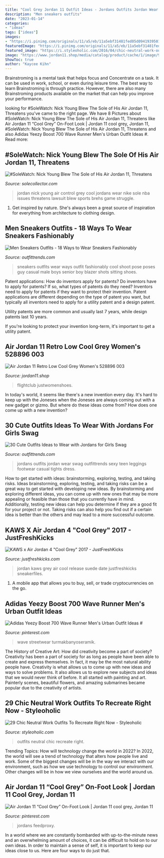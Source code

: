 ```yaml
---
title: "Cool Grey Jordan 11 Outfit Ideas - Jordans Outfits Jordan Wear Swag Outfittrends Sexy Teen Leggings Footwear Casual Tights Dress"
description: "Men sneakers outfits"
date: "2023-01-14"
categories:
- "ideas"
tags: ["ideas"]
images:
- "https://i.pinimg.com/originals/11/a5/eb/11a5ebf31481fed05d0941939501a260.jpg"
featuredImage: "https://i.pinimg.com/originals/11/a5/eb/11a5ebf31481fed05d0941939501a260.jpg"
featured_image: "https://i.styleoholic.com/2016/04/chic-neutral-work-outfits-to-recreate-right-now-31.jpg"
image: "https://www.jordan11.shop/media/catalog/product/cache/1/image/9df78eab33525d08d6e5fb8d27136e95/A/i/Air_Jordan_11_Retro_Low_Bg_gs_Cool_Grey_528896_003.jpg"
ShowToc: true
author: "Kaycee Kihn"
---
```



Brainstroming is a mental task that helps focus and Concentrate on a task. It can be used in work, school, or even during leisure time. The best way to learn Brainstroming is through practice. However, there are also many Brainstroming products available on the market that can help you improve your performance.

	

		
looking for #SoleWatch: Nick Young Blew The Sole of His Air Jordan 11, Threatens you've came to the right page. We have 8 Pictures about #SoleWatch: Nick Young Blew The Sole of His Air Jordan 11, Threatens like Air Jordan 11 “Cool Grey” On-Foot Look | Jordan 11 cool grey, Jordan 11, #SoleWatch: Nick Young Blew The Sole of His Air Jordan 11, Threatens and also Adidas Yeezy Boost 700 Wave Runner Men&#039;s Urban Outfit Ideas #. Read more:
		
    
## #SoleWatch: Nick Young Blew The Sole Of His Air Jordan 11, Threatens

<img loading=lazy src="http://images.solecollector.com/complex/image/upload/swwmshquxfitp51kiwrj.jpg" onerror="this.onerror=null;this.src='https://tse4.mm.bing.net/th?id=OIP.9xpYnGEXYwk0kC9inPh8oAHaHa&amp;pid=15.1';" alt="#SoleWatch: Nick Young Blew The Sole of His Air Jordan 11, Threatens">

_Source: solecollector.com_

>jordan nick young air control grey cool jordans wear nike sole nba issues threatens lawsuit blew sports brehs game struggle. 

	

1. Get inspired by nature. She's always been a great source of inspiration for everything from architecture to clothing design.

    
## Men Sneakers Outfits - 18 Ways To Wear Sneakers Fashionably

<img loading=lazy src="http://www.outfittrends.com/wp-content/uploads/2015/08/7132928933fe31d4efb07d637dda2ccd-577x1024.jpg" onerror="this.onerror=null;this.src='https://tse1.mm.bing.net/th?id=OIP.6sAHnVmNCIYRG_kM3hK_KgHaNJ&amp;pid=15.1';" alt="Men Sneakers Outfits - 18 Ways to Wear Sneakers Fashionably">

_Source: outfittrends.com_

>sneakers outfits wear ways outfit fashionably cool shoot pose poses guy casual male boys senior boy blazer shots sitting shoes. 

	

Patent applications: How do inventors apply for patents?
Do inventors have to apply for patents? If so, what types of patents do they need?
Inventors need to apply for patents if they want to protect their invention. Patent applications are different depending on the type of patent you want, but typically all inventors need to apply for a utility patent and a design patent. 

 Utility patents are more common and usually last 7 years, while design patents last 10 years. 

If you're looking to protect your invention long-term, it's important to get a utility patent.

    
## Air Jordan 11 Retro Low Cool Grey Women&#039;s 528896 003

<img loading=lazy src="https://www.jordan11.shop/media/catalog/product/cache/1/image/9df78eab33525d08d6e5fb8d27136e95/A/i/Air_Jordan_11_Retro_Low_Bg_gs_Cool_Grey_528896_003.jpg" onerror="this.onerror=null;this.src='https://tse2.mm.bing.net/th?id=OIP.RGEEeM1IZzgt_JazYVi31gHaFR&amp;pid=15.1';" alt="Air Jordan 11 Retro Low Cool Grey Women&#039;s 528896 003">

_Source: jordan11.shop_

>flightclub justwomenshoes. 

	

In today's world, it seems like there's a new invention every day.  It's hard to keep up with the Joneses when the Joneses are always coming out with a new gadget or gizmo.  But where do these ideas come from?  How does one come up with a new invention?

    
## 30 Cute Outfits Ideas To Wear With Jordans For Girls Swag

<img loading=lazy src="https://www.outfittrends.com/wp-content/uploads/2015/03/sexy-tumblr-jordan-girls-1024x664.jpg" onerror="this.onerror=null;this.src='https://tse3.mm.bing.net/th?id=OIP.PVSQmj3KMowU34lt1m32SAHaEz&amp;pid=15.1';" alt="30 Cute Outfits Ideas to Wear with Jordans for Girls Swag">

_Source: outfittrends.com_

>jordans outfits jordan wear swag outfittrends sexy teen leggings footwear casual tights dress. 

	

How to get started with ideas: brainstorming, exploring, testing, and taking risks.
Ideas brainstorming, exploring, testing, and taking risks can be a great way to get started with developing new ideas. By brainstorming and exploring different ideas, you can come up with new ones that may be more appealing or feasible than those that you currently have in mind. Additionally, testing new ideas can help you determine if they are a good fit for your project or not. Taking risks can also help you find out if a certain idea is better than the others and may lead to a more successful outcome.

    
## KAWS X Air Jordan 4 &quot;Cool Grey&quot; 2017 - JustFreshKicks

<img loading=lazy src="http://justfreshkicks.com/wp-content/uploads/2017/01/kaws-air-jordan-4-cool-grey-release-date-1.jpg" onerror="this.onerror=null;this.src='https://tse2.mm.bing.net/th?id=OIP.B5nB4khnKrKIsIXDDorC2gHaHa&amp;pid=15.1';" alt="KAWS x Air Jordan 4 &quot;Cool Grey&quot; 2017 - JustFreshKicks">

_Source: justfreshkicks.com_

>jordan kaws grey air cool release suede date justfreshkicks sneakerfiles. 

	

1. A mobile app that allows you to buy, sell, or trade cryptocurrencies on the go.

    
## Adidas Yeezy Boost 700 Wave Runner Men&#039;s Urban Outfit Ideas #

<img loading=lazy src="https://i.pinimg.com/originals/dd/e9/3b/dde93b3915bc0432812d9f004ff16a27.jpg" onerror="this.onerror=null;this.src='https://tse1.mm.bing.net/th?id=OIP.ZaSs9lYYGOaO7h080_yAHAHaG5&amp;pid=15.1';" alt="Adidas Yeezy Boost 700 Wave Runner Men&#039;s Urban Outfit Ideas #">

_Source: pinterest.com_

>wave streetwear turmakbanyoseramik. 

	

The History of Creative Art: How did creativity become a part of society?
Creativity has been a part of society for as long as people have been able to create and express themselves. In fact, it may be the most natural ability people have. Creativity is what allows us to come up with new ideas and ways to solve problems. It also allows us to explore new subjects and ideas that we would never think of before. It all started with painting and art. Painterly scenes, beautiful flowers, and amazing submarines became popular due to the creativity of artists.

    
## 29 Chic Neutral Work Outfits To Recreate Right Now - Styleoholic

<img loading=lazy src="https://i.styleoholic.com/2016/04/chic-neutral-work-outfits-to-recreate-right-now-31.jpg" onerror="this.onerror=null;this.src='https://tse4.mm.bing.net/th?id=OIP.TehnfkeWtgzp9unauqUJ1gHaLH&amp;pid=15.1';" alt="29 Chic Neutral Work Outfits To Recreate Right Now - Styleoholic">

_Source: styleoholic.com_

>outfits neutral chic recreate right. 

	

Trending Topics: How will technology change the world in 2022?
In 2022, the world will see a trend of technology that alters how people live and work. Some of the biggest changes will be in the way we interact with our environment, such as how we use technology to control our environment. Other changes will be in how we view ourselves and the world around us.

    
## Air Jordan 11 “Cool Grey” On-Foot Look | Jordan 11 Cool Grey, Jordan 11

<img loading=lazy src="https://i.pinimg.com/originals/11/a5/eb/11a5ebf31481fed05d0941939501a260.jpg" onerror="this.onerror=null;this.src='https://tse2.mm.bing.net/th?id=OIP.s9m2raG_yXcT9kFGTqk3fQHaE8&amp;pid=15.1';" alt="Air Jordan 11 “Cool Grey” On-Foot Look | Jordan 11 cool grey, Jordan 11">

_Source: pinterest.com_

>jordans feedproxy. 

	

In a world where we are constantly bombarded with up-to-the-minute news and an overwhelming amount of choices, it can be difficult to hold on to our own ideas. In order to maintain a sense of self, it is important to keep our ideas close to us. Here are four ways to do just that.

